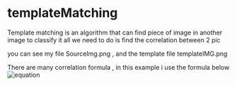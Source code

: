 # templateMatching
Template matching is an algorithm that can find piece of image in another image to classify it
all we need to do is find the correlation between 2 pic

you can see my file SourceImg.png , 
and the template file templateIMG.png

There are many correlation formula , in this example i use the formula below
![equation](https://latex.codecogs.com/gif.latex?\frac{\sum&space;xy}{\sqrt{x^{2}}\sqrt{y^2}})